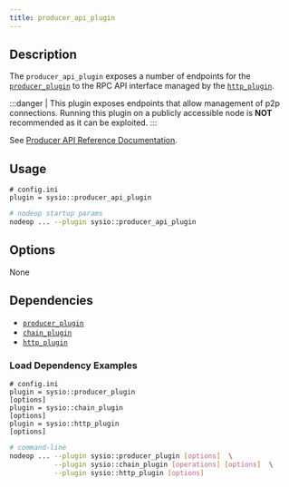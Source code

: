 ```yaml
---
title: producer_api_plugin
---
```


## Description

The `producer_api_plugin` exposes a number of endpoints for the [`producer_plugin`](producer-plugin.md) to the RPC API interface managed by the [`http_plugin`](http-plugin.md).

:::danger
| This plugin exposes endpoints that allow management of p2p connections. Running this plugin on a publicly accessible node is **NOT** recommended as it can be exploited.
:::

See [Producer API Reference Documentation](/docs/api-reference/producer-api).

## Usage

```console
# config.ini
plugin = sysio::producer_api_plugin
```

```sh
# nodeop startup params
nodeop ... --plugin sysio::producer_api_plugin
```

## Options

None

## Dependencies

* [`producer_plugin`](producer-plugin.md)
* [`chain_plugin`](chain-plugin.md)
* [`http_plugin`](http-plugin.md)

### Load Dependency Examples

```console
# config.ini
plugin = sysio::producer_plugin
[options]
plugin = sysio::chain_plugin
[options]
plugin = sysio::http_plugin
[options]
```

```sh
# command-line
nodeop ... --plugin sysio::producer_plugin [options]  \
           --plugin sysio::chain_plugin [operations] [options]  \
           --plugin sysio::http_plugin [options]
```
